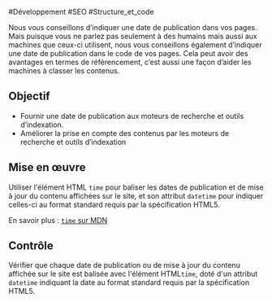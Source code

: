 
#Développement #SEO #Structure_et_code

Nous vous conseillons d’indiquer une date de publication dans vos pages. Mais puisque vous ne parlez pas seulement à des humains mais aussi aux machines que ceux-ci utilisent, nous vous conseillons également d’indiquer une date de publication dans le code de vos pages. Cela peut avoir des avantages en termes de référencement, c’est aussi une façon d’aider les machines à classer les contenus.


## Objectif

* Fournir une date de publication aux moteurs de recherche et outils d’indexation.
* Améliorer la prise en compte des contenus par les moteurs de recherche et outils d’indexation

## Mise en œuvre

Utiliser l'élément HTML `time` pour baliser les dates de publication et de mise à jour du contenu affichées sur le site, et son attribut `datetime` pour indiquer celles-ci au format standard requis par la spécification HTML5.

En savoir plus : [`time` sur MDN](https://developer.mozilla.org/fr/docs/Web/HTML/Element/time)

## Contrôle

Vérifier que chaque date de publication ou de mise à jour du contenu affichée sur le site est balisée avec l'élément HTML`time`, doté d'un attribut `datetime` indiquant la date au format standard requis par la spécification HTML5.

